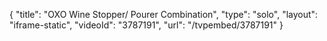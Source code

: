 {
    "title": "OXO Wine Stopper\/ Pourer Combination",
    "type": "solo",
    "layout": "iframe-static",
    "videoId": "3787191",
    "url": "\/tvpembed\/3787191"
}